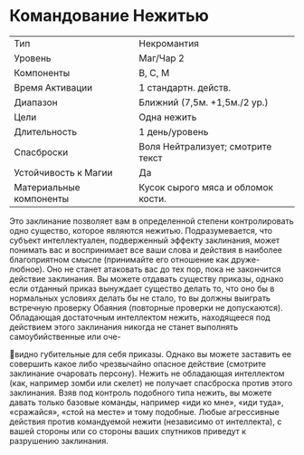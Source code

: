 
# Командование Нежитью

| | |
|---|---|
|Тип|Некромантия|
|Уровень| Маг/Чар 2|
|Компоненты| В, С, М|
|Время Активации| 1 стандартн. действ.|
|Диапазон| Ближний (7,5м. +1,5м./2 ур.)|
|Цели| Одна нежить|
|Длительность| 1 день/уровень|
|Спасброски| Воля Нейтрализует; смотрите текст|
|Устойчивость к Магии| Да|
|Материальные компоненты| Кусок сырого мяса и обломок кости.|

Это заклинание позволяет вам в определенной степени контролировать одно
существо, которое являются нежитью.
Подразумевается, что субъект интеллектуален, подверженный эффекту заклинания, может понимать вас и воспринимает все ваши слова и действия
в наиболее благоприятном смысле
(принимайте его отношение как друже-любное). Оно не станет атаковать
вас до тех пор, пока не закончится действие заклинания. Вы можете отдавать
существу приказы, однако если отданный приказ вынуждает существо делать
то, что оно бы в нормальных условиях
делать бы не стало, то вы должны выиграть встречную проверку Обаяния
(повторные проверки не допускаются).
Обладающая достаточным интеллектом нежить, находящееся под действием этого заклинания никогда не станет
выполнять самоубийственные или оче-

видно губительные для себя приказы.
Однако вы можете заставить ее совершить какое либо чрезвычайно опасное
действие (смотрите заклинание очаровать персону).
Нежить не обладающая интеллектом
(как, например зомби или скелет) не
получает спасброска против этого заклинания. Взяв под контроль подобного типа нежить, вы можете давать только базовые команды, например «иди ко
мне», «иди туда», «сражайся», «стой
на месте» и тому подобные.
Любые агрессивные действия против командуемой нежити (независимо
от интеллекта), с вашей стороны или со
стороны ваших спутников приведут к
разрушению заклинания.
